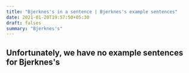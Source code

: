 ```yaml
---
title: "Bjerknes's in a sentence | Bjerknes's example sentences"
date: 2021-01-20T19:57:50+05:30
draft: falses
summary: "Bjerknes's"
---
```

## Unfortunately, we have no example sentences for Bjerknes's                 

